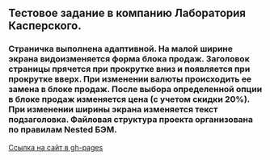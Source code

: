 ## Тестовое задание в компанию Лаборатория Касперского.

### Страничка выполнена адаптивной. На малой ширине экрана видоизменяется форма блока продаж. Заголовок страницы прячется при прокрутке вниз и появляется при прокрутке вверх. При изменении валюты происходить ее замена в блоке продаж. После выбора определенной опции в блоке продаж изменяется цена (с учетом скидки 20%). При изменении ширины экрана изменяется текст подзаголовка. Файловая структура проекта организована по правилам Nested БЭМ.

[Ссылка на сайт в gh-pages](https://kudenikov.github.io/kaspersky-test-project/)